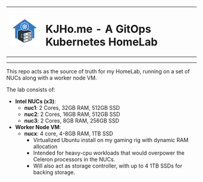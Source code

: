 
<table align="center" border="0">
  <tr>
    <td><img src="./logo_transparent.png" alt="Home Kubernetes Logo" width="150"/></td>
    <td><h1>KJHo.me - A GitOps Kubernetes HomeLab</h1></td>
  </tr>
</table>
<hr>
This repo acts as the source of truth for my HomeLab, running on a set of NUCs along with a worker node VM.

The lab consists of:
- **Intel NUCs (x3)**:
    - **nuc1**: 2 Cores, 32GB RAM, 512GB SSD
    - **nuc2**: 2 Cores, 16GB RAM, 512GB SSD
    - **nuc3**: 2 Cores, 8GB RAM, 256GB SSD
- **Worker Node VM**:
    - **nucx**: 4 core, 4-8GB RAM, 1TB SSD
        - Virtualized Ubuntu install on my gaming rig with dynamic RAM allocation
        - Intended for heavy-cpu workloads that would overpower the Celeron processors in the NUCs.
        - Will also act as storage controller, with up to 4 1TB SSDs for backing storage.
